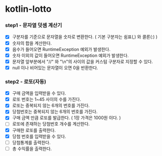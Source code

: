 # kotlin-lotto

### step1 - 문자열 덧셈 계산기

* [x] 구분자를 기준으로 문자열을 숫자로 변환한다. ( 기본 구분자는 쉼표(,) 와 콜론(:) )
* [x] 숫자의 합을 계산한다.
* [x] 음수가 들어오면 RuntimeException 예외가 발생한다.
* [x] 숫자 이외의 값이 들어오면 RuntimeException 예외가 발생한다.
* [x] 문자열 앞부분에서 "//" 와 "\n"의 사이의 값을 커스텀 구분자로 지정할 수 있다.
* [x] null 이나 비어있는 문자열이 오면 0을 반환한다.

### step2 - 로또(자동)

* [x] 구매 금액을 입력받을 수 있다.
* [x] 로또 번호는 1~45 사이의 수를 가진다.
* [x] 로또는 중복되지 않는 6개의 번호를 가진다.
* [x] 당첨번호는 중복되지 않는 6개의 번호를 가진다.
* [x] 구매 금액 만큼 로또를 발급한다. ( 1장 가격은 1000원 이다. )
* [ ] 로또에 존재하는 당첨번호 개수를 계산한다.
* [x] 구매한 로또를 출력한다.
* [x] 당첨 번호를 입력받을 수 있다.
* [ ] 당첨통계를 출력한다.
* [ ] 총 수익률을 출력한다.
